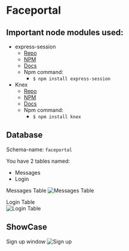 # Faceportal

## Important node modules used:
  * express-session
    * [Repo](https://github.com/expressjs/session)
    * [NPM](https://www.npmjs.com/package/express-session)
    * [Docs](https://github.com/expressjs/session/#api)
    * Npm command: 
      * `$ npm install express-session`
  * Knex
    * [Repo](https://github.com/tgriesser/knex)
    * [NPM](https://www.npmjs.com/package/knex)
    * [Docs](http://knexjs.org/)
    * Npm command: 
      * `$ npm install knex`
      
## Database

Schema-name: `faceportal`

You have 2 tables named:
    
  * Messages
  * Login
    
  Messages Table
![Messages Table](https://i.imgur.com/FzHtoUp.jpg) 

  Login Table  
![Login Table](https://i.imgur.com/2RUVjg3.jpg)

## ShowCase

Sign up window
![Sign up](https://i.imgur.com/sSJq5pP.jpg)